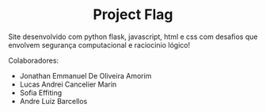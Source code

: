 <h1 align='center'>Project Flag</h1>
<p>Site desenvolvido com python flask, javascript, html e css com desafios que envolvem segurança computacional e raciocinio lógico!</p>
<p>Colaboradores:</p>
<ul>
    <li>Jonathan Emmanuel De Oliveira Amorim</li>
    <li>Lucas Andrei Cancelier Marin</li>
    <li>Sofia Effiting</li>
    <li>Andre Luiz Barcellos</li>
</ul>